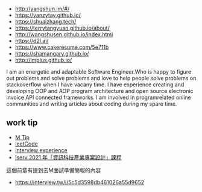- http://yangshun.im/#/
- https://vanzytay.github.io/
- https://shuaizhang.tech/
- https://terrytangyuan.github.io/about/
- http://wangshusen.github.io/index.html
- https://d2l.ai/
- https://www.cakeresume.com/5e711b
- https://shamangary.github.io/
- http://implus.github.io/

I am an energetic and adaptable Software Engineer.Who is happy to figure out problems and solve problems and love to help people solve problems on stackoverflow when I have vacany time. I have experience creating and developing OOP and AOP program architecture and open source electronic invoice API connected frameworks. I am involved in programrelated online communities and writing articles about coding during my spare time.

## work tip
- [M Tip](https://www.1111.com.tw/1000w/fanshome/discussTopic.asp?cat=FANS&id=298305)
- [leetCode](https://leetcode.com/list/xoqag3yj/)
- [interview experience](http://disp.ee.ntu.edu.tw/class/%E9%9D%A2%E8%A9%A6%E6%BA%96%E5%82%99%E7%B6%93%E9%A9%97%E5%88%86%E4%BA%AB.pdf)
- [jserv 2021 年「資訊科技產業專案設計」課程](https://hackmd.io/@sysprog/SJ3QpJJNY?fbclid=IwAR3FAm2wiFJCgG7o8oN6Z9IP9cW_1ucA1NcuWWfWZPjOo-7on71eecyrCGI#2021-年「資訊科技產業專案設計」課程)


這個前輩有提到去M面試準備簡報的內容
- https://interview.tw/i/5c5d3598db461026a55d9652


